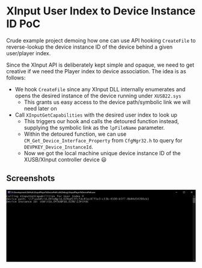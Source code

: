 # XInput User Index to Device Instance ID PoC

Crude example project demoing how one can use API hooking `CreateFile` to reverse-lookup the device instance ID of the device behind a given user/player index.

Since the XInput API is deliberately kept simple and opaque, we need to get creative if we need the Player index to device association. The idea is as follows:

- We hook `CreateFile` since any XInput DLL internally enumerates and opens the desired instance of the device running under `XUSB22.sys`
  - This grants us easy access to the device path/symbolic link we will need later on
- Call `XInputGetCapabilities` with the desired user index to look up
  - This triggers our hook and calls the detoured function instead, supplying the symbolic link as the `lpFileName` parameter.
  - Within the detoured function, we can use `CM_Get_Device_Interface_Property` from `CfgMgr32.h` to query for `DEVPKEY_Device_InstanceId`.
  - Now we got the local machine unique device instance ID of the XUSB/XInput controller device 😃

## Screenshots

![VsDebugConsole_qu0ebOxHr9.png](assets/VsDebugConsole_qu0ebOxHr9.png)
